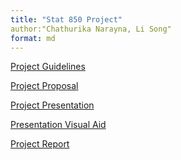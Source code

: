 ```yaml
---
title: "Stat 850 Project"
author:"Chathurika Narayna, Li Song"
format: md
---
```





[Project Guidelines](guidelines.qmd)

[Project Proposal](proposal.qmd)

[Project Presentation]() <!-- Add a link to your Youtube presentation -->

[Presentation Visual Aid](slides.qmd) <!-- Change this to link to your visual aid -->

[Project Report](report.qmd)
